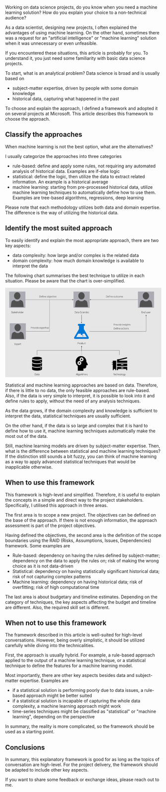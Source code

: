 Working on data science projects, do you know when you need a machine learning solution? How do you explain your choice to a non-technical audience?

As a data scientist, designing new projects, I often explained the advantages of using machine learning. On the other hand, sometimes there was a request for an "artificial intelligence" or "machine learning" solution when it was unnecessary or even unfeasible.

If you encountered these situations, this article is probably for you. To understand it, you just need some familiarity with basic data science projects.

To start, what is an analytical problem? Data science is broad and is usually based on

- subject-matter expertise, driven by people with some domain knowledge
- historical data, capturing what happened in the past

To choose and explain the approach, I defined a framework and adopted it on several projects at Microsoft. This article describes this framework to choose the approach.


## Classify the approaches

When machine learning is not the best option, what are the alternatives?

 I usually categorize the approaches into three categories

- rule-based: define and apply some rules, not requiring any automated analysis of historical data. Examples are  if-else logic
- statistical: define the logic, then utilize the data to extract related information. An example is a historical average
- machine learning: starting from pre-processed historical data, utilize machine learning techniques to automatically define how to use them. Examples are tree-based algorithms, regressions, deep learning

Please note that each methodology utilizes both data and domain expertise. The difference is the way of utilizing the historical data.



## Identify the most suited approach

To easily identify and explain the most appropriate approach, there are two key aspects:

- data complexity: how large and/or complex is the related data
- domain complexity: how much domain knowledge is available to interpret the data

The following chart summarises the best technique to utilize in each situation. Please be aware that the chart is over-simplified.

![tree](..\dsdelivery\delivery-all.PNG)


Statistical and machine learning approaches are based on data. Therefore, if there is little to no data, the only feasible approaches are rule-based. Also, if the data is very simple to interpret, it is possible to look into it and define rules to apply, without the need of any analysis techniques.

As the data grows, if the domain complexity and knowledge is sufficient to interpret the data, statistical techniques are usually sufficient.

On the other hand, if the data is so large and complex that it is hard to define how to use it, machine learning techniques automatically make the most out of the data. 

Still, machine learning models are driven by subject-matter expertise. Then, what is the difference between statistical and machine learning techniques? If the distinction still sounds a bit fuzzy, you can think of machine learning as a way to apply advanced statistical techniques that would be inapplicable otherwise.


## When to use this framework

This framework is high-level and simplified. Therefore, it is useful to explain the concepts in a simple and direct way to the project stakeholders. Specifically, I utilised this approach in three areas.

The first area is to scope a new project. The objectives can be defined on the base of the approach. If there is not enough information, the approach assessment is part of the project objectives.

Having defined the objectives, the second area is the definition of the scope boundaries using the RAID (Risks, Assumptions, Issues, Dependencies) framework. Some examples are

- Rule-based: dependency on having the rules defined by subject-matter; dependency on the data to apply the rules on; risk of making the wrong choice as it is not data-driven
- Statistical: dependency on having statistically significant historical data; risk of not capturing complex patterns
- Machine learning: dependency on having historical data; risk of overfitting; risk of high computational time

The last area is about budgetary and timeline estimates. Depending on the category of techniques, the key aspects affecting the budget and timeline are different. Also, the required skill set is different.


## When not to use this framework

The framework described in this article is well-suited for high-level conversations. However, being overly simplistic, it should be utilized carefully while diving into the technicalities. 

First, the approach is usually hybrid. For example, a rule-based approach applied to the output of a machine learning technique, or a statistical technique to define the features for a machine learning model.

Most importantly, there are other key aspects besides data and subject-matter expertise. Examples are
- if a statistical solution is performing poorly due to data issues, a rule-based approach might be better suited
- if a statistical solution is incapable of capturing the whole data complexity, a machine learning approach might work
- time-series techniques might be classified as "statistical" or "machine learning", depending on the perspective

In summary, the reality is more complicated, so the framework should be used as a starting point.

## Conclusions

In summary, this explanatory framework is good for as long as the topics of conversation are high-level. For the project delivery, the framework should be adapted to include other key aspects.

If you want to share some feedback or exchange ideas, please reach out to me.

